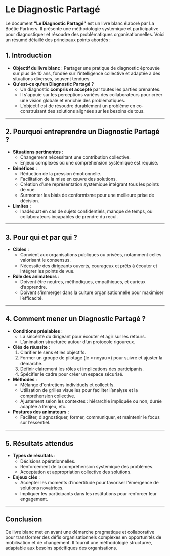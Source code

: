 # Le Diagnostic Partagé

Le document **"Le Diagnostic Partagé"** est un livre blanc élaboré par La Boétie Partners. Il présente une méthodologie systémique et participative pour diagnostiquer et résoudre des problématiques organisationnelles. Voici un résumé détaillé des principaux points abordés :


## 1. **Introduction**

-   **Objectif du livre blanc** : Partager une pratique de diagnostic éprouvée sur plus de 10 ans, fondée sur l'intelligence collective et adaptée à des situations diverses, souvent tendues.
-   **Qu'est-ce qu'un Diagnostic Partagé ?**
    -   Un diagnostic **compris et accepté** par toutes les parties prenantes.
    -   Il s'appuie sur les perceptions variées des collaborateurs pour créer une vision globale et enrichie des problématiques.
    -   L'objectif est de résoudre durablement un problème en co-construisant des solutions alignées sur les besoins de tous.

----------
## 2. **Pourquoi entreprendre un Diagnostic Partagé ?**

-   **Situations pertinentes** :
    -   Changement nécessitant une contribution collective.
    -   Enjeux complexes où une compréhension systémique est requise.
-   **Bénéfices** :
    -   Réduction de la pression émotionnelle.
    -   Facilitation de la mise en œuvre des solutions.
    -   Création d’une représentation systémique intégrant tous les points de vue.
    -   Surmonter les biais de conformisme pour une meilleure prise de décision.
-   **Limites** :
    -   Inadéquat en cas de sujets confidentiels, manque de temps, ou collaborateurs incapables de prendre du recul.

----------
## 3. **Pour qui et par qui ?**

-   **Cibles** :
    -   Convient aux organisations publiques ou privées, notamment celles valorisant le consensus.
    -   Nécessite des dirigeants ouverts, courageux et prêts à écouter et intégrer les points de vue.
-   **Rôle des animateurs** :
    -   Doivent être neutres, méthodiques, empathiques, et curieux d’apprendre.
    -   Doivent s'immerger dans la culture organisationnelle pour maximiser l’efficacité.

----------
## 4. **Comment mener un Diagnostic Partagé ?**

-   **Conditions préalables** :
    -   La sincérité du dirigeant pour écouter et agir sur les retours.
    -   L’animation structurée autour d’un protocole rigoureux.
-   **Clés de réussite** :
    1.  Clarifier le sens et les objectifs.
    2.  Former un groupe de pilotage (le « noyau ») pour suivre et ajuster la démarche.
    3.  Définir clairement les rôles et implications des participants.
    4.  Spécifier le cadre pour créer un espace sécurisé.
-   **Méthodes** :
    -   Mélange d'entretiens individuels et collectifs.
    -   Utilisation de grilles visuelles pour faciliter l’analyse et la compréhension collective.
    -   Ajustement selon les contextes : hiérarchie impliquée ou non, durée adaptée à l'enjeu, etc.
-   **Postures des animateurs** :
    -   Faciliter, diagnostiquer, former, communiquer, et maintenir le focus sur l’essentiel.

----------
## 5. **Résultats attendus**

-   **Types de résultats** :
    -   Décisions opérationnelles.
    -   Renforcement de la compréhension systémique des problèmes.
    -   Acceptation et appropriation collective des solutions.
-   **Enjeux clés** :
    -   Accepter les moments d’incertitude pour favoriser l’émergence de solutions novatrices.
    -   Impliquer les participants dans les restitutions pour renforcer leur engagement.
----------
## Conclusion
Ce livre blanc met en avant une démarche pragmatique et collaborative pour transformer des défis organisationnels complexes en opportunités de mobilisation et de changement. Il fournit une méthodologie structurée, adaptable aux besoins spécifiques des organisations.
<!--stackedit_data:
eyJoaXN0b3J5IjpbMTE3NzYxODA0NywtMTcwNTEwMzQxNywtMT
Y0NTUwOTA1NV19
-->